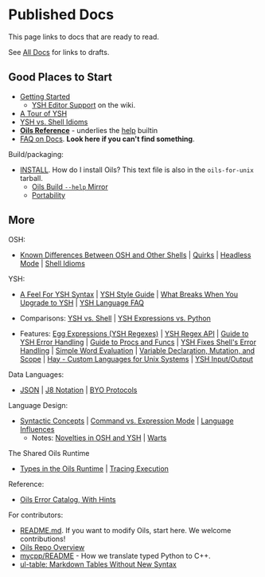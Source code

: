 Published Docs
==============

This page links to docs that are ready to read.

See [All Docs](index.html) for links to drafts.

## Good Places to Start

- [Getting Started](getting-started.html)
  - [YSH Editor Support]($wiki) on the wiki.
- [A Tour of YSH](ysh-tour.html)
- [YSH vs. Shell Idioms](idioms.html) 
- [**Oils Reference**](ref/index.html) - underlies the [help][] builtin
- [FAQ on Docs](faq-doc.html).  **Look here if you can't find
  something**.

Build/packaging:

- [INSTALL](INSTALL.html). How do I install Oils?  This text file is also in
  the `oils-for-unix` tarball.
  - [Oils Build `--help` Mirror](help-mirror.html)
  - [Portability](portability.html)

[help]: ref/chap-builtin-cmd.html#help

## More

OSH:

- [Known Differences Between OSH and Other Shells](known-differences.html) |
  [Quirks](quirks.html) | [Headless Mode](headless.html) | [Shell
  Idioms](shell-idioms.html)

YSH:

- [A Feel For YSH Syntax](syntax-feelings.html) | [YSH Style
  Guide](style-guide.html) | [What Breaks When You Upgrade to
  YSH](upgrade-breakage.html) | [YSH Language FAQ](ysh-faq.html)

- Comparisons: [YSH vs. Shell](ysh-vs-shell.html) | [YSH Expressions vs.
  Python](ysh-vs-python.html)

- Features: [Egg Expressions (YSH Regexes)](eggex.html)
  | [YSH Regex API](ysh-regex-api.html)
  | [Guide to YSH Error Handling](ysh-error.html)
  | [Guide to Procs and Funcs](proc-func.html)
  | [YSH Fixes Shell's Error Handling](error-handling.html)
  | [Simple Word Evaluation](simple-word-eval.html)
  | [Variable Declaration, Mutation, and Scope](variables.html)
  | [Hay - Custom Languages for Unix Systems](hay.html)
  | [YSH Input/Output](ysh-io.html)

Data Languages:

- [JSON](json.html) | [J8 Notation](j8-notation.html) | [BYO
  Protocols](byo.html)

Language Design:

- [Syntactic Concepts](syntactic-concepts.html) 
  | [Command vs. Expression Mode](command-vs-expression-mode.html)
  | [Language Influences](language-influences.html)
  - Notes: [Novelties in OSH and YSH](novelties.html) | [Warts](warts.html)

The Shared Oils Runtime

- [Types in the Oils Runtime](types.html) | [Tracing Execution](xtrace.html) 

Reference:

- [Oils Error Catalog, With Hints](error-catalog.html)

For contributors:

- [README.md](oils-repo/README.html).  If you want to modify Oils, start here.
  We welcome contributions!
- [Oils Repo Overview](repo-overview.html)
- [mycpp/README](oils-repo/mycpp/README.html) - How we translate typed Python to
  C++.
- [ul-table: Markdown Tables Without New Syntax](ul-table.html)
